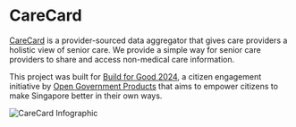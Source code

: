 # CareCard

[CareCard](https://www.build.gov.sg/carecard/) is a provider-sourced data aggregator that gives care providers a holistic view of senior care. We provide a simple way for senior care providers to share and access non-medical care information.

This project was built for [Build for Good 2024](https://www.build.gov.sg/bfg2024/), a citizen engagement initiative by [Open Government Products](https://www.open.gov.sg/) that aims to empower citizens to make Singapore better in their own ways.

![CareCard Infographic](./src/assets/carecard_infographic.png)
